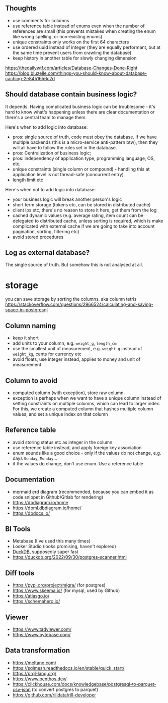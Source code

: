 ## Thoughts

- use comments for columns
- use reference table instead of enums even when the number of references are small (this prevents mistakes when creating the enum like wrong spelling, or non-existing enums)
- unique constraints only works on the first 64 characters
- use ordered uuid instead of integer (they are equally performant, but at the same time prevent users from crawling the database)
- keep history in another table for slowly changing dimension

https://thedailywtf.com/articles/Database-Changes-Done-Right
https://blog.bluzelle.com/things-you-should-know-about-database-caching-2e8451656c2d


## Should database contain business logic?

It depends. Having complicated business logic can be troublesome - it's hard to know what's happening unless there are clear documentation or there's a central team to manage them.

Here's when to add logic into database:
- pros: single source of truth, code must obey the database. If we have multiple backends (this is a micro-service anti-pattern btw), then they will all have to follow the rules set in the database.
- pros: Centralization of business logic;
- pros: independency of application type, programming language, OS, etc;
- unique constraints (single column or compound) - handling this at application level is not thread-safe (concurrent entry)
- length limit etc

Here's when not to add logic into database:
- your business logic will break another person's logic
- short term storage (tokens etc, can be stored in distributed cache)
- client ips etc, there's no reason to store it here, get them from the log
- cached dynamic values (e.g. average rating, item count can be delegated to distributed cache, unless sorting is required, which is make complicated with external cache if we are going to take into account pagination, sorting, filtering etc)
- avoid stored procedures

## Log as external database?

The single source of truth. But somehow this is not analysed at all.

# storage
you can save storage by sorting the columns, aka column tetris https://stackoverflow.com/questions/2966524/calculating-and-saving-space-in-postgresql



## Column naming

- keep it short
- add units to your column, e.g. `weight_g`, `length_cm`
- use the smallest unit of measurement, e.g. `weight_g` instead of `weight_kg`, cents for currency etc
- avoid floats, use integer instead, applies to money and unit of measurement

## Column to avoid

- computed column (with exception), store raw column
- exception is perhaps when we want to have a unique column instead of setting constraints on multiple columns, which can lead to larger index. For this, we create a computed column that hashes multiple column values, and set a unique index on that column


## Reference table
- avoid storing status etc as integer in the column
- use reference table instead, and apply foreign key association
- enum sounds like a good choice - only if the values do not change, e.g. days `Sunday`, `Monday`...
- if the values do change, don't use enum. Use a reference table


## Documentation
- mermaid erd diagram (recommended, because you can embed it as code snippet in Github/Gitlab for rendering)
- https://dbdiagram.io/home
- https://dbml.dbdiagram.io/home/
- https://dbdocs.io/

## BI Tools

-  Metabase (I've used this many times)
-  Looker Studio (looks promising, haven't explored)
- [DuckDB](https://duckdb.org/), supposedly super fast
- https://duckdb.org/2022/09/30/postgres-scanner.html

## Diff tools
- https://pypi.org/project/migra/ (for postgres)
- https://www.skeema.io/ (for mysql, used by Github)
- https://atlasgo.io/
- https://schemahero.io/

## Viewer
- https://www.tadviewer.com/
- https://www.bytebase.com/


## Data transformation

- https://meltano.com/
- https://sqlmesh.readthedocs.io/en/stable/quick_start/
- https://prql-lang.org/
- https://www.benthos.dev/
- https://clickhouse.com/docs/knowledgebase/postgresql-to-parquet-csv-json (to convert postgres to parquet)
- https://github.com/rilldata/rill-developer
